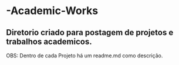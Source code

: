# -Academic-Works
## Diretorio criado para postagem de projetos e trabalhos academicos.

OBS: Dentro de cada Projeto há um readme.md como descrição.
